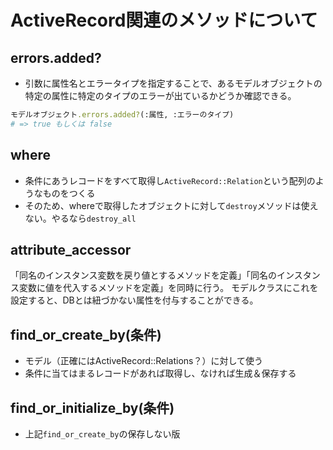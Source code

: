 # ActiveRecord関連のメソッドについて

## errors.added?
- 引数に属性名とエラータイプを指定することで、あるモデルオブジェクトの特定の属性に特定のタイプのエラーが出ているかどうか確認できる。
```rb
モデルオブジェクト.errors.added?(:属性, :エラーのタイプ)
# => true もしくは false
```

## where
- 条件にあうレコードをすべて取得し`ActiveRecord::Relation`という配列のようなものをつくる
- そのため、whereで取得したオブジェクトに対して`destroy`メソッドは使えない。やるなら`destroy_all`

## attribute_accessor
「同名のインスタンス変数を戻り値とするメソッドを定義」「同名のインスタンス変数に値を代入するメソッドを定義」を同時に行う。
モデルクラスにこれを設定すると、DBとは紐づかない属性を付与することができる。

## find_or_create_by(条件)
- モデル（正確にはActiveRecord::Relations？）に対して使う
- 条件に当てはまるレコードがあれば取得し、なければ生成＆保存する

## find_or_initialize_by(条件)
- 上記`find_or_create_by`の保存しない版